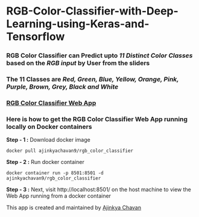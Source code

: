 # RGB-Color-Classifier-with-Deep-Learning-using-Keras-and-Tensorflow

### **RGB Color Classifier** can Predict upto *11 Distinct Color Classes* based on the *RGB input* by User from the sliders

### The 11 Classes are *Red, Green, Blue, Yellow, Orange, Pink, Purple, Brown, Grey, Black and White*

### [RGB Color Classifier Web App](https://rgb-color-classifier.herokuapp.com/)



### Here is how to get the RGB Color Classifier Web App running locally on Docker containers

**Step - 1 :** Download docker image

```docker pull ajinkyachavan9/rgb_color_classifier```


**Step - 2 :** Run docker container

```docker container run -p 8501:8501 -d ajinkyachavan9/rgb_color_classifier```



**Step - 3 :** Next, visit http://localhost:8501/ on the host machine to view the Web App running from a docker container


This app is created and maintained by [Ajinkya Chavan](https://www.linkedin.com/in/ajinkyachavan9)
